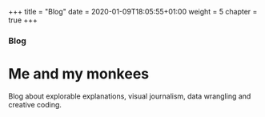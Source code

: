 +++
title = "Blog"
date = 2020-01-09T18:05:55+01:00
weight = 5
chapter = true
+++

### Blog

# Me and my monkees

Blog about explorable explanations, visual journalism, data wrangling and creative coding.